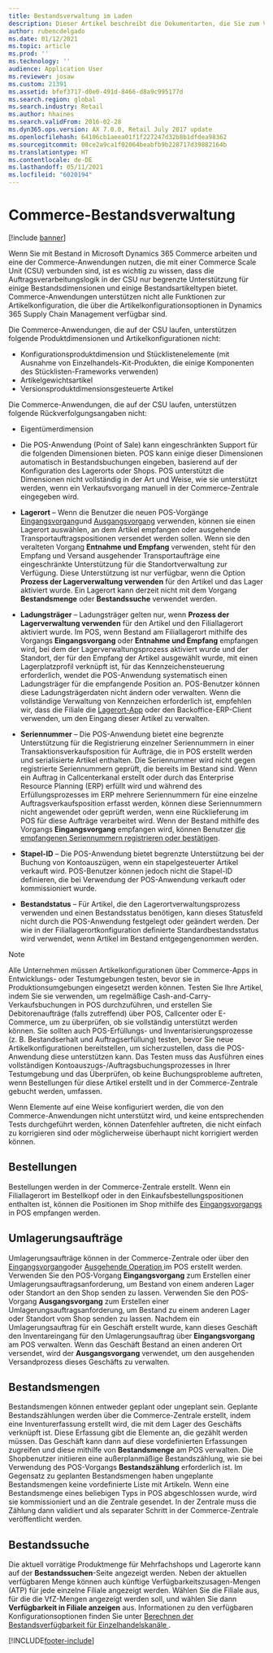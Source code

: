 ```yaml
---
title: Bestandsverwaltung im Laden
description: Dieser Artikel beschreibt die Dokumentarten, die Sie zum Verwalten des Bestands verwenden können.
author: rubencdelgado
ms.date: 01/12/2021
ms.topic: article
ms.prod: ''
ms.technology: ''
audience: Application User
ms.reviewer: josaw
ms.custom: 21391
ms.assetid: bfef3717-d0e0-491d-8466-d8a9c995177d
ms.search.region: global
ms.search.industry: Retail
ms.author: hhaines
ms.search.validFrom: 2016-02-28
ms.dyn365.ops.version: AX 7.0.0, Retail July 2017 update
ms.openlocfilehash: 64106cb1aeea01f1f227247d32b8b1dfdea98362
ms.sourcegitcommit: 08ce2a9ca1f02064beabfb9b228717d39882164b
ms.translationtype: HT
ms.contentlocale: de-DE
ms.lasthandoff: 05/11/2021
ms.locfileid: "6020194"
---
```

# <a name="commerce-inventory-management"></a>Commerce-Bestandsverwaltung

[!include [banner](includes/banner.md)]

Wenn Sie mit Bestand in Microsoft Dynamics 365 Commerce arbeiten und eine der Commerce-Anwendungen nutzen, die mit einer Commerce Scale Unit (CSU) verbunden sind, ist es wichtig zu wissen, dass die Auftragsverarbeitungslogik in der CSU nur begrenzte Unterstützung für einige Bestandsdimensionen und einige Bestandsartikeltypen bietet. Commerce-Anwendungen unterstützen nicht alle Funktionen zur Artikelkonfiguration, die über die Artikelkonfigurationsoptionen in Dynamics 365 Supply Chain Management verfügbar sind.

Die Commerce-Anwendungen, die auf der CSU laufen, unterstützen folgende Produktdimensionen und Artikelkonfigurationen nicht:

- Konfigurationsproduktdimension und Stücklistenelemente (mit Ausnahme von Einzelhandels-Kit-Produkten, die einige Komponenten des Stücklisten-Frameworks verwenden)
- Artikelgewichtsartikel
- Versionsproduktdimensionsgesteuerte Artikel

Die Commerce-Anwendungen, die auf der CSU laufen, unterstützen folgende Rückverfolgungsangaben nicht:
- Eigentümerdimension

- Die POS-Anwendung (Point of Sale) kann eingeschränkten Support für die folgenden Dimensionen bieten. POS kann einige dieser Dimensionen automatisch in Bestandsbuchungen eingeben, basierend auf der Konfiguration des Lagerorts oder Shops. POS unterstützt die Dimensionen nicht vollständig in der Art und Weise, wie sie unterstützt werden, wenn ein Verkaufsvorgang manuell in der Commerce-Zentrale eingegeben wird. 

- **Lagerort** – Wenn die Benutzer die neuen POS-Vorgänge [Eingangsvorgang](./pos-inbound-inventory-operation.md)und [Ausgangsvorgang](./pos-outbound-inventory-operation.md) verwenden, können sie einen Lagerort auswählen, an dem Artikel empfangen oder ausgehende Transportauftragspositionen versendet werden sollen. Wenn sie den veralteten Vorgang **Entnahme und Empfang** verwenden, steht für den Empfang und Versand ausgehender Transportaufträge eine eingeschränkte Unterstützung für die Standortverwaltung zur Verfügung. Diese Unterstützung ist nur verfügbar, wenn die Option **Prozess der Lagerverwaltung verwenden** für den Artikel und das Lager aktiviert wurde. Ein Lagerort kann derzeit nicht mit dem Vorgang **Bestandsmenge** oder **Bestandssuche** verwendet werden.

- **Ladungsträger** – Ladungsträger gelten nur, wenn **Prozess der Lagerverwaltung verwenden** für den Artikel und den Filiallagerort aktiviert wurde. Im POS, wenn Bestand am Filiallagerort mithilfe des Vorgangs **Eingangsvorgang** oder **Entnahme und Empfang** empfangen wird, bei dem der Lagerverwaltungsprozess aktiviert wurde und der Standort, der für den Empfang der Artikel ausgewählt wurde, mit einen Lagerplatzprofil verknüpft ist, für das Kennzeichensteuerung erforderlich, wendet die POS-Anwendung systematisch einen Ladungsträger für die empfangende Position an. POS-Benutzer können diese Ladungsträgerdaten nicht ändern oder verwalten. Wenn die vollständige Verwaltung von Kennzeichen erforderlich ist, empfehlen wir, dass die Filiale die [Lagerort-App](../supply-chain/warehousing/install-configure-warehousing-app.md) oder den Backoffice-ERP-Client verwenden, um den Eingang dieser Artikel zu verwalten.

- **Seriennummer** – Die POS-Anwendung bietet eine begrenzte Unterstützung für die Registrierung einzelner Seriennummern in einer Transaktionsverkaufsposition für Aufträge, die in POS erstellt werden und serialisierte Artikel enthalten. Die Seriennummer wird nicht gegen registrierte Seriennummern geprüft, die bereits im Bestand sind. Wenn ein Auftrag in Callcenterkanal erstellt oder durch das Enterprise Resource Planning (ERP) erfüllt wird und während des Erfüllungsprozesses im ERP mehrere Seriennummern für eine einzelne Auftragsverkaufsposition erfasst werden, können diese Seriennummern nicht angewendet oder geprüft werden, wenn eine Rücklieferung im POS für diese Aufträge verarbeitet wird. Wenn der Bestand mithilfe des Vorgangs **Eingangsvorgang** empfangen wird, können Benutzer [die empfangenen Seriennummern registrieren oder bestätigen](./pos-serialized-items.md).

- **Stapel-ID** – Die POS-Anwendung bietet begrenzte Unterstützung bei der Buchung von Kontoauszügen, wenn ein stapelgesteuerter Artikel verkauft wird. POS-Benutzer können jedoch nicht die Stapel-ID definieren, die bei Verwendung der POS-Anwendung verkauft oder kommissioniert wurde.

- **Bestandstatus** – Für Artikel, die den Lagerortverwaltungsprozess verwenden und einen Bestandsstatus benötigen, kann dieses Statusfeld nicht durch die POS-Anwendung festgelegt oder geändert werden. Der wie in der Filiallagerortkonfiguration definierte Standardbestandsstatus wird verwendet, wenn Artikel im Bestand entgegengenommen werden.

> [!NOTE]
> Alle Unternehmen müssen Artikelkonfigurationen über Commerce-Apps in Entwicklungs- oder Testumgebungen testen, bevor sie in Produktionsumgebungen eingesetzt werden können. Testen Sie Ihre Artikel, indem Sie sie verwenden, um regelmäßige Cash-and-Carry-Verkaufsbuchungen in POS durchzuführen, und erstellen Sie Debitorenaufträge (falls zutreffend) über POS, Callcenter oder E-Commerce, um zu überprüfen, ob sie vollständig unterstützt werden können. Sie sollten auch POS-Erfüllungs- und Inventarisierungsprozesse (z. B. Bestandserhalt und Auftragserfüllung) testen, bevor Sie neue Artikelkonfigurationen bereitstellen, um sicherzustellen, dass die POS-Anwendung diese unterstützen kann. Das Testen muss das Ausführen eines vollständigen Kontoauszugs-/Auftragsbuchungsprozesses in Ihrer Testumgebung und das Überprüfen, ob keine Buchungsprobleme auftreten, wenn Bestellungen für diese Artikel erstellt und in der Commerce-Zentrale gebucht werden, umfassen.
>
> Wenn Elemente auf eine Weise konfiguriert werden, die von den Commerce-Anwendungen nicht unterstützt wird, und keine entsprechenden Tests durchgeführt werden, können Datenfehler auftreten, die nicht einfach zu korrigieren sind oder möglicherweise überhaupt nicht korrigiert werden können.

## <a name="purchase-orders"></a>Bestellungen

Bestellungen werden in der Commerce-Zentrale erstellt. Wenn ein Filiallagerort im Bestellkopf oder in den Einkaufsbestellungspositionen enthalten ist, können die Positionen im Shop mithilfe des [Eingangsvorgangs](./pos-inbound-inventory-operation.md) in POS empfangen werden. 

## <a name="transfer-orders"></a>Umlagerungsaufträge

Umlagerungsaufträge können in der Commerce-Zentrale oder über den [Eingangsvorgang](./pos-inbound-inventory-operation.md)oder [Ausgehende Operation ](./pos-outbound-inventory-operation.md) im POS erstellt werden. Verwenden Sie den POS-Vorgang **Eingangsvorgang** zum Erstellen einer Umlagerungsauftragsanforderung, um Bestand von einem anderen Lager oder Standort an den Shop senden zu lassen. Verwenden Sie den POS-Vorgang **Ausgangsvorgang** zum Erstellen einer Umlagerungsauftragsanforderung, um Bestand zu einem anderen Lager oder Standort vom Shop senden zu lassen. Nachdem ein Umlagerungsauftrag für ein Geschäft erstellt wurde, kann dieses Geschäft den Inventareingang für den Umlagerungsauftrag über **Eingangsvorgang** am POS verwalten. Wenn das Geschäft Bestand an einen anderen Ort versendet, wird der **Ausgangsvorgang** verwendet, um den ausgehenden Versandprozess dieses Geschäfts zu verwalten.

## <a name="stock-counts"></a>Bestandsmengen

Bestandsmengen können entweder geplant oder ungeplant sein. Geplante Bestandszählungen werden über die Commerce-Zentrale erstellt, indem eine Inventurerfassung erstellt wird, die mit dem Lager des Geschäfts verknüpft ist. Diese Erfassung gibt die Elemente an, die gezählt werden müssen. Das Geschäft kann dann auf diese vordefinierten Erfassungen zugreifen und diese mithilfe von **Bestandsmenge** am POS verwalten. Die Shopbenutzer initiieren eine außerplanmäßige Bestandszählung, wie sie bei Verwendung des POS-Vorgangs **Bestandszählung** erforderlich ist. Im Gegensatz zu geplanten Bestandsmengen haben ungeplante Bestandsmengen keine vordefinierte Liste mit Artikeln. Wenn eine Bestandsmenge eines beliebigen Typs in POS abgeschlossen wurde, wird sie kommissioniert und an die Zentrale gesendet. In der Zentrale muss die Zählung dann validiert und als separater Schritt in der Commerce-Zentrale veröffentlicht werden.

## <a name="inventory-lookup"></a>Bestandssuche

Die aktuell vorrätige Produktmenge für Mehrfachshops und Lagerorte kann auf der **Bestandssuchen**-Seite angezeigt werden. Neben der aktuellen verfügbaren Menge können auch künftige Verfügbarkeitszusagen-Mengen (ATP) für jede einzelne Filiale angezeigt werden. Wählen Sie die Filiale aus, für die die VfZ-Mengen angezeigt werden soll, und wählen Sie dann **Verfügbarkeit in Filiale anzeigen** aus. Informationen zu den verfügbaren Konfigurationsoptionen finden Sie unter [Berechnen der Bestandsverfügbarkeit für Einzelhandelskanäle ](./calculated-inventory-retail-channels.md).


[!INCLUDE[footer-include](../includes/footer-banner.md)]